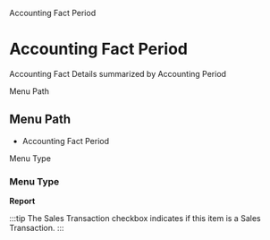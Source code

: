 
Accounting Fact Period
# Accounting Fact Period


Accounting Fact Details summarized by Accounting Period

Menu Path
## Menu Path



- Accounting Fact Period

Menu Type
### Menu Type

**Report**

:::tip
The Sales Transaction checkbox indicates if this item is a Sales Transaction.
:::
